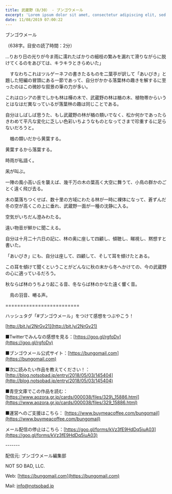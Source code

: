 ```yaml
---
title: 武蔵野（8/30） - ブンゴウメール
excerpt: 'Lorem ipsum dolor sit amet, consectetur adipiscing elit, sed do eiusmod tempor incididunt ut labore et dolore magna aliqua. Praesent elementum facilisis leo vel fringilla est ullamcorper eget. At imperdiet dui accumsan sit amet nulla facilisi morbi tempus.'
date: 11/08/2019 07:00:22
---
```


ブンゴウメール

（638字。目安の読了時間：2分）

…りおり日の光りが今ま雨に濡れたばかりの細枝の繁みを漏れて滑りながらに脱けてくるのをあびては、キラキラときらめいた」

　すなわちこれはツルゲーネフの書きたるものを二葉亭が訳して「あいびき」と題した短編の冒頭にある一節であって、自分がかかる落葉林の趣きを解するに至ったのはこの微妙な叙景の筆の力が多い。

これはロシアの景でしかも林は樺の木で、武蔵野の林は楢の木、植物帯からいうとはなはだ異なっているが落葉林の趣は同じことである。

自分はしばしば思うた、もし武蔵野の林が楢の類いでなく、松か何かであったらきわめて平凡な変化に乏しい色彩いちようなものとなってさまで珍重するに足らないだろうと。

　楢の類いだから黄葉する。

黄葉するから落葉する。

時雨が私語く。

凩が叫ぶ。

一陣の風小高い丘を襲えば、幾千万の木の葉高く大空に舞うて、小鳥の群かのごとく遠く飛び去る。

木の葉落ちつくせば、数十里の方域にわたる林が一時に裸体になって、蒼ずんだ冬の空が高くこの上に垂れ、武蔵野一面が一種の沈静に入る。

空気がいちだん澄みわたる。

遠い物音が鮮かに聞こえる。

自分は十月二十六日の記に、林の奥に座して四顧し、傾聴し、睇視し、黙想すと書いた。

「あいびき」にも、自分は座して、四顧して、そして耳を傾けたとある。

この耳を傾けて聞くということがどんなに秋の末から冬へかけての、今の武蔵野の心に適っているだろう。

秋ならば林のうちより起こる音、冬ならば林のかなた遠く響く音。

　鳥の羽音、囀る声。

\=========================

ハッシュタグ「#ブンゴウメール」をつけて感想をつぶやこう！　

[http://bit.ly/2NrGv21](http://bit.ly/2NrGv21)

■Twitterでみんなの感想を見る：[https://goo.gl/rgfoDv](https://goo.gl/rgfoDv)

■ブンゴウメール公式サイト：[https://bungomail.com](https://bungomail.com)

■次に読みたい作品を教えてください！：[http://blog.notsobad.jp/entry/2018/05/03/145404](http://blog.notsobad.jp/entry/2018/05/03/145404)

■青空文庫でこの作品を読む：[https://www.aozora.gr.jp/cards/000038/files/329\_15886.html](https://www.aozora.gr.jp/cards/000038/files/329_15886.html)

■運営へのご支援はこちら： [https://www.buymeacoffee.com/bungomail](https://www.buymeacoffee.com/bungomail)

メール配信の停止はこちら：[https://goo.gl/forms/kVz3fE9HdDq5iuA03](https://goo.gl/forms/kVz3fE9HdDq5iuA03)

\-------

配信元: ブンゴウメール編集部

NOT SO BAD, LLC.

Web: [https://bungomail.com](https://bungomail.com)

Mail: info@notsobad.jp
